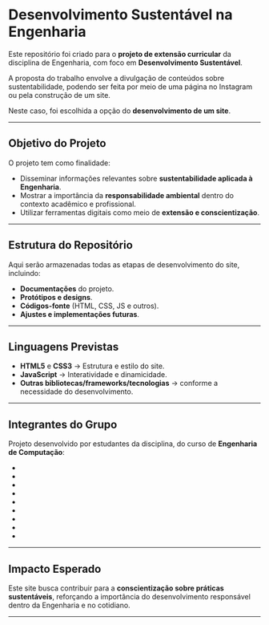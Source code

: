 # Desenvolvimento Sustentável na Engenharia  

Este repositório foi criado para o **projeto de extensão curricular** da disciplina de Engenharia, com foco em **Desenvolvimento Sustentável**.  

A proposta do trabalho envolve a divulgação de conteúdos sobre sustentabilidade, podendo ser feita por meio de uma página no Instagram ou pela construção de um site.  

Neste caso, foi escolhida a opção do **desenvolvimento de um site**.  

---

## Objetivo do Projeto  
O projeto tem como finalidade:  
- Disseminar informações relevantes sobre **sustentabilidade aplicada à Engenharia**.  
- Mostrar a importância da **responsabilidade ambiental** dentro do contexto acadêmico e profissional.  
- Utilizar ferramentas digitais como meio de **extensão e conscientização**.  

---

## Estrutura do Repositório  
Aqui serão armazenadas todas as etapas de desenvolvimento do site, incluindo:  
- **Documentações** do projeto.  
- **Protótipos e designs**.  
- **Códigos-fonte** (HTML, CSS, JS e outros).  
- **Ajustes e implementações futuras**.  

---

## Linguagens Previstas  
- **HTML5** e **CSS3** → Estrutura e estilo do site.  
- **JavaScript** → Interatividade e dinamicidade.  
- **Outras bibliotecas/frameworks/tecnologias** → conforme a necessidade do desenvolvimento.  

---

## Integrantes do Grupo  
Projeto desenvolvido por estudantes da disciplina, do curso de **Engenharia de Computação**:

-
-
-
- 
-
-
-
-
-

---

## Impacto Esperado  
Este site busca contribuir para a **conscientização sobre práticas sustentáveis**, reforçando a importância do desenvolvimento responsável dentro da Engenharia e no cotidiano.  

---
